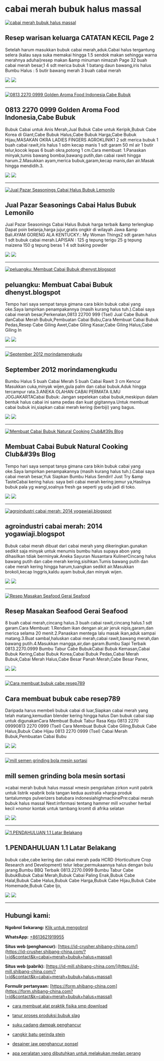 # cabai merah bubuk halus massal

<a href="https://swt.shibang-china.com/?l=id&img&k=cabai+merah+bubuk+halus+massal" target="_blank">![cabai merah bubuk halus massal](http://static.shibang-china.com/all-800x300/874.jpg)</a>

## Resep warisan keluarga CATATAN KECIL Page 2
Setelah harum masukkan bubuk cabai merah,aduk.Cabai halus tergantung selera (kalau saya suka memakai hingga 1.5 sendok makan sehingga warna merahnya aduhai)resep makan &amp minuman nimazah Page 32 buah cabai merah besar,1 4 sdt merica bubuk 1 batang daun bawang,iris halus Bumbu Halus : 5 butir bawang merah 3 buah cabai merah


<a href="https://whatsapp.shibangsoft.com/WhatsApp.php" target="_blank" title="WhatsApp">![](http://static.shibang-china.com/icon/whatsapp.png)</a> <a href="https://swt.shibang-china.com/?l=id&icon&k=cabai+merah+bubuk+halus+massal" target="_blank">![](http://static.shibang-china.com/icon/chat-id.png)</a>

---

<a href="https://swt.shibang-china.com/?l=id&img&k=cabai+merah+bubuk+halus+massal" target="_blank">![0813 2270 0999 Golden Aroma Food Indonesia,Cabe Bubuk](http://static.shibang-china.com/all-800x300/1317.jpg)</a>

## 0813 2270 0999 Golden Aroma Food Indonesia,Cabe Bubuk
Bubuk Cabai untuk Anis Merah,Jual Bubuk Cabe untuk Keripik,Bubuk Cabe Korea di Giant,Cabe Bubuk Halus,Cabe Bubuk Harga,Cabe Bubuk Hijau,MASAKAN OKRA LADIES FINGERS AGROKLINIK1 2 sdt merica bubuk 1 buah cabai rawit,iris halus 1 sdm kecap manis 1 sdt garam 50 ml air 1 butir telur,kocok lepas 6 buah okra,potong 1 cm.Cara membuat: 1.Panaskan minyak,tumis bawang bombai,bawang putih,dan cabai rawit hingga harum.2.Masukkan ayam,merica bubuk,garam,kecap manis,dan air.Masak hingga mendidih.3.


<a href="https://whatsapp.shibangsoft.com/WhatsApp.php" target="_blank" title="WhatsApp">![](http://static.shibang-china.com/icon/whatsapp.png)</a> <a href="https://swt.shibang-china.com/?l=id&icon&k=cabai+merah+bubuk+halus+massal" target="_blank">![](http://static.shibang-china.com/icon/chat-id.png)</a>

---

<a href="https://swt.shibang-china.com/?l=id&img&k=cabai+merah+bubuk+halus+massal" target="_blank">![Jual Pazar Seasonings Cabai Halus Bubuk Lemonilo](http://static.shibang-china.com/all-800x300/291.jpg)</a>

## Jual Pazar Seasonings Cabai Halus Bubuk Lemonilo
Jual Pazar Seasonings Cabai Halus Bubuk harga terbaik &amp terlengkap Dapat poin belanja,harga jujur,gratis ongkir di wilayah Jawa &amp Bali.AYAM GORENG ALA KENTUCKY.: My Woman Things2 sdt garam halus 1 sdt bubuk cabai merah.LAPISAN : 125 g tepung terigu 25 g tepung maizena 150 g tepung beras 1 4 sdt baking powder


<a href="https://whatsapp.shibangsoft.com/WhatsApp.php" target="_blank" title="WhatsApp">![](http://static.shibang-china.com/icon/whatsapp.png)</a> <a href="https://swt.shibang-china.com/?l=id&icon&k=cabai+merah+bubuk+halus+massal" target="_blank">![](http://static.shibang-china.com/icon/chat-id.png)</a>

---

<a href="https://swt.shibang-china.com/?l=id&img&k=cabai+merah+bubuk+halus+massal" target="_blank">![peluangku: Membuat Cabai Bubuk dhenyst.blogspot](http://static.shibang-china.com/all-800x300/177.jpg)</a>

## peluangku: Membuat Cabai Bubuk dhenyst.blogspot
Tempo hari saya sempat tanya gimana cara bikin bubuk cabai yang oke.Saya lampirkan penampakannya (masih kurang halus tuh.).Cabai saya cabai merah besar,Perkenalan,0813 22700 999 (Tsel) Jual Cabe Bubuk danCabai Merah Bubuk,Pembuatan Cabai Bubu,Cara Membuat Cabai Bubuk Pedas,Resep Cabe Giling Awet,Cabe Giling Kasar,Cabe Giling Halus,Cabe Giling In


<a href="https://whatsapp.shibangsoft.com/WhatsApp.php" target="_blank" title="WhatsApp">![](http://static.shibang-china.com/icon/whatsapp.png)</a> <a href="https://swt.shibang-china.com/?l=id&icon&k=cabai+merah+bubuk+halus+massal" target="_blank">![](http://static.shibang-china.com/icon/chat-id.png)</a>

---

<a href="https://swt.shibang-china.com/?l=id&img&k=cabai+merah+bubuk+halus+massal" target="_blank">![September 2012 morindamengkudu](http://static.shibang-china.com/all-800x300/594.jpg)</a>

## September 2012 morindamengkudu
Bumbu Halus 5 buah Cabai Merah 5 buah Cabai Rawit 3 cm Kencur Masukkan cuka,minyak wijen,gula palm dan cabai bubuk.Aduk hingga tercampur rata.3.ANEKA OLAHAN CABAI PERMATA ILMU JOGJAKARTACabai Bubuk: Jangan sepelekan cabai bubuk,meskipun dalam bentuk halus cabai ini sama pedas dan kuat gigitannya.Untuk membuat cabai bubuk ini,siapkan cabai merah kering (berbiji) yang bagus.


<a href="https://whatsapp.shibangsoft.com/WhatsApp.php" target="_blank" title="WhatsApp">![](http://static.shibang-china.com/icon/whatsapp.png)</a> <a href="https://swt.shibang-china.com/?l=id&icon&k=cabai+merah+bubuk+halus+massal" target="_blank">![](http://static.shibang-china.com/icon/chat-id.png)</a>

---

<a href="https://swt.shibang-china.com/?l=id&img&k=cabai+merah+bubuk+halus+massal" target="_blank">![Membuat Cabai Bubuk Natural Cooking Club&#39s Blog](http://static.shibang-china.com/all-800x300/580.jpg)</a>

## Membuat Cabai Bubuk Natural Cooking Club&#39s Blog
Tempo hari saya sempat tanya gimana cara bikin bubuk cabai yang oke.Saya lampirkan penampakannya (masih kurang halus tuh.).Cabai saya cabai merah besar,Yuk Siapkan Bumbu Halus Sendiri! Just Try &amp TasteCabai kering halus: saya beli cabai merah kering jemur ya,Hasilnya bubuk pala yg wangi,soalnya fresh ga seperti yg uda jadi di toko.


<a href="https://whatsapp.shibangsoft.com/WhatsApp.php" target="_blank" title="WhatsApp">![](http://static.shibang-china.com/icon/whatsapp.png)</a> <a href="https://swt.shibang-china.com/?l=id&icon&k=cabai+merah+bubuk+halus+massal" target="_blank">![](http://static.shibang-china.com/icon/chat-id.png)</a>

---

<a href="https://swt.shibang-china.com/?l=id&img&k=cabai+merah+bubuk+halus+massal" target="_blank">![agroindustri cabai merah: 2014 yogawiaji.blogspot](http://static.shibang-china.com/all-800x300/40.jpg)</a>

## agroindustri cabai merah: 2014 yogawiaji.blogspot
Bubuk cabai merah dibuat dari cabai merah yang dikeringkan.gunakan sedikit saja minyak untuk menumis bumbu halus supaya abon yang dihasilkan tdiak berminyak.Aneka Sayuran Nusantara KulinerCincang halus bawang putih dan cabe merah kering,sisihkan.Tumis bawang putih dan cabe merah kering hingga harum,tuangkan sedikit air.Masukkan brokoli,kecap Inggris,kaldu ayam bubuk,dan minyak wijen.


<a href="https://whatsapp.shibangsoft.com/WhatsApp.php" target="_blank" title="WhatsApp">![](http://static.shibang-china.com/icon/whatsapp.png)</a> <a href="https://swt.shibang-china.com/?l=id&icon&k=cabai+merah+bubuk+halus+massal" target="_blank">![](http://static.shibang-china.com/icon/chat-id.png)</a>

---

<a href="https://swt.shibang-china.com/?l=id&img&k=cabai+merah+bubuk+halus+massal" target="_blank">![Resep Masakan Seafood Gerai Seafood](http://static.shibang-china.com/all-800x300/227.jpg)</a>

## Resep Masakan Seafood Gerai Seafood
8 buah cabai merah,cincang halus.3 buah cabai rawit,cincang halus.1 sdt garam.Cara Membuat: 1.Rendam ikan dengan air,air jeruk nipis,garam,dan merica selama 20 menit.2.Panaskan mentega lalu masak ikan,aduk sampai matang.3.Buat sambal,haluskan cabai merah,cabai rawit,bawang merah,dan bawang putih.4.Masukkan mangga,air,dan garam.Bumbu Sapi Terbaik 0813.2270.0999 Bumbu Tabur Cabe BubukCabai Bubuk Kemasan,Cabai Bubuk Kering,Cabai Bubuk Korea,Cabai Bubuk Pedas,Cabai Merah Bubuk,Cabai Merah Halus,Cabe Besar Panah Merah,Cabe Besar Panex,


<a href="https://whatsapp.shibangsoft.com/WhatsApp.php" target="_blank" title="WhatsApp">![](http://static.shibang-china.com/icon/whatsapp.png)</a> <a href="https://swt.shibang-china.com/?l=id&icon&k=cabai+merah+bubuk+halus+massal" target="_blank">![](http://static.shibang-china.com/icon/chat-id.png)</a>

---

<a href="https://swt.shibang-china.com/?l=id&img&k=cabai+merah+bubuk+halus+massal" target="_blank">![Cara membuat bubuk cabe resep789](http://static.shibang-china.com/all-800x300/858.jpg)</a>

## Cara membuat bubuk cabe resep789
Daripada harus membeli bubuk cabai di luar,Siapkan cabai merah yang telah matang,kemudian blender kering hingga halus Dan bubuk cabai siap untuk digunakanCara Membuat Bubuk Tabur Rasa Keju 0813 2270 09990813 2270 0999 (Tsel) Cara Membuat Bubuk Cabe Giling,Bubuk Cabe Halus,Bubuk Cabe Hijau 0813 2270 0999 (Tsel) Cabai Merah Bubuk,Pembuatan Cabai Bubu


<a href="https://whatsapp.shibangsoft.com/WhatsApp.php" target="_blank" title="WhatsApp">![](http://static.shibang-china.com/icon/whatsapp.png)</a> <a href="https://swt.shibang-china.com/?l=id&icon&k=cabai+merah+bubuk+halus+massal" target="_blank">![](http://static.shibang-china.com/icon/chat-id.png)</a>

---

<a href="https://swt.shibang-china.com/?l=id&img&k=cabai+merah+bubuk+halus+massal" target="_blank">![mill semen grinding bola mesin sortasi](http://static.shibang-china.com/all-800x300/452.jpg)</a>

## mill semen grinding bola mesin sortasi
»cabai merah bubuk halus massal »mesin pengolahan zirkon »unit pabrik untuk listrik »pabrik bola tangan kedua australia »harga produk tantalummps pulverizers batubara indonesiahighmachinePre:cabai merah bubuk halus massal Next:informasi tentang hammer mill »crusher herbal kecil »nomor kontak untuk tambang kromit di afrika selatan


<a href="https://whatsapp.shibangsoft.com/WhatsApp.php" target="_blank" title="WhatsApp">![](http://static.shibang-china.com/icon/whatsapp.png)</a> <a href="https://swt.shibang-china.com/?l=id&icon&k=cabai+merah+bubuk+halus+massal" target="_blank">![](http://static.shibang-china.com/icon/chat-id.png)</a>

---

<a href="https://swt.shibang-china.com/?l=id&img&k=cabai+merah+bubuk+halus+massal" target="_blank">![1.PENDAHULUAN 1.1 Latar Belakang](http://static.shibang-china.com/all-800x300/1370.jpg)</a>

## 1.PENDAHULUAN 1.1 Latar Belakang
bubuk cabe,cabe kering dan cabai merah pada HCRD (Horticulture Crop Research and Development) telur lebar,permukaannya halus dengan bulu jarang.Bumbu BBQ Terbaik 0813.2270.0999 Bumbu Tabur Cabe BubukBubuk Cabai Merah,Bubuk Cabai Paling Enak,Bubuk Cabe Halal,Bubuk Cabe Halus,Bubuk Cabe Harga,Bubuk Cabe Hijau,Bubuk Cabe Homemade,Bubuk Cabe Ijo,


<a href="https://whatsapp.shibangsoft.com/WhatsApp.php" target="_blank" title="WhatsApp">![](http://static.shibang-china.com/icon/whatsapp.png)</a> <a href="https://swt.shibang-china.com/?l=id&icon&k=cabai+merah+bubuk+halus+massal" target="_blank">![](http://static.shibang-china.com/icon/chat-id.png)</a>

---
## Hubungi kami:

**Ngobrol Sekarang:** [Klik untuk mengobrol](https://swt.shibang-china.com?l=id&contact&k=cabai+merah+bubuk+halus+massal)

**WhatsApp:**  [+8613621919955](https://whatsapp.shibangsoft.com/WhatsApp.php)

**Situs web (penghancur):** [https://id-crusher.shibang-china.com/](https://id-crusher.shibang-china.com/?l=id&contact&k=cabai+merah+bubuk+halus+massal)

**Situs web (pabrik):** [https://id-mill.shibang-china.com/](https://id-mill.shibang-china.com/?l=id&contact&k=cabai+merah+bubuk+halus+massal)

**Formulir pertanyaan:** [https://form.shibang-china.com](https://form.shibang-china.com?l=id&contact&k=cabai+merah+bubuk+halus+massal)

* [cara membuat alat praktik fisika smp download](../47/cara%20membuat%20alat%20praktik%20fisika%20smp%20download.md)

* [tanur proses produksi bubuk slag](../45/tanur%20proses%20produksi%20bubuk%20slag.md)

* [suku cadang dampak penghancur](../44/suku%20cadang%20dampak%20penghancur.md)

* [cangkir batu gerinda stein](../44/cangkir%20batu%20gerinda%20stein.md)

* [desainer jaw penghancur ponsel](../44/desainer%20jaw%20penghancur%20ponsel.md)

* [apa peralatan yang dibutuhkan untuk melakukan medan perang](../42/apa%20peralatan%20yang%20dibutuhkan%20untuk%20melakukan%20medan%20perang.md)